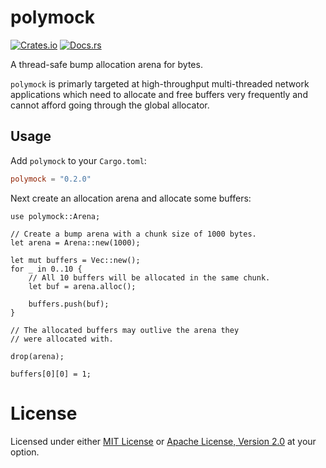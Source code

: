 # polymock

[![Crates.io](https://img.shields.io/crates/v/polymock)](https://crates.io/crates/polymock)
[![Docs.rs](https://img.shields.io/docsrs/polymock/latest)](https://docs.rs/polymock)

A thread-safe bump allocation arena for bytes.

`polymock` is primarly targeted at high-throughput multi-threaded network applications which
need to allocate and free buffers very frequently and cannot afford going through the global
allocator.

## Usage

Add `polymock` to your `Cargo.toml`:

```toml
polymock = "0.2.0"
```

Next create an allocation arena and allocate some buffers:

```
use polymock::Arena;

// Create a bump arena with a chunk size of 1000 bytes.
let arena = Arena::new(1000);

let mut buffers = Vec::new();
for _ in 0..10 {
    // All 10 buffers will be allocated in the same chunk.
    let buf = arena.alloc();

    buffers.push(buf);
}

// The allocated buffers may outlive the arena they
// were allocated with.

drop(arena);

buffers[0][0] = 1;

```

# License

Licensed under either [MIT License](https://github.com/MrGunflame/polymock-rs/blob/master/LICENSE-MIT) or [Apache License, Version 2.0](https://github.com/MrGunflame/polymock-rs/blob/master/LICENSE-APACHE) at your option.
